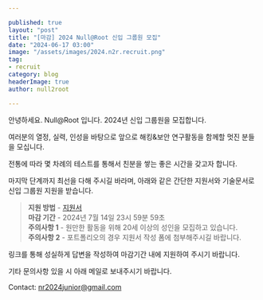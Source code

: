 ```yaml
---

published: true
layout: "post"
title: "[마감] 2024 Null@Root 신입 그룹원 모집"
date: "2024-06-17 03:00"
image: "/assets/images/2024.n2r.recruit.png"
tag:
- recruit
category: blog
headerImage: true
author: null2root

---
```

안녕하세요. Null@Root 입니다. 2024년 신입 그룹원을 모집합니다.

여러분의 열정, 실력, 인성을 바탕으로 앞으로 해킹&보안 연구활동을 함께할 멋진 분들을 모십니다.

전통에 따라 몇 차례의 테스트를 통해서 친분을 쌓는 좋은 시간을 갖고자 합니다.

마지막 단계까지 최선을 다해 주시길 바라며, 아래와 같은 간단한 지원서와 기술문서로 신입 그룹원 지원을 받습니다.

> **지원 방법** - [지원서](https://forms.gle/okrXgc4QyLQ58h337)<br>
> **마감 기간** - 2024년 7월 14일 23시 59분 59초<br>
> **주의사항 1** - 원만한 활동을 위해 20세 이상의 성인을 모집하고 있습니다.<br>
> **주의사항 2** - 포트폴리오의 경우 지원서 작성 폼에 첨부해주시길 바랍니다.<br>


링크를 통해 성실하게 답변을 작성하여 마감기간 내에 지원하여 주시기 바랍니다.

기타 문의사항 있을 시 아래 메일로 보내주시기 바랍니다.

Contact: nr2024junior@gmail.com
